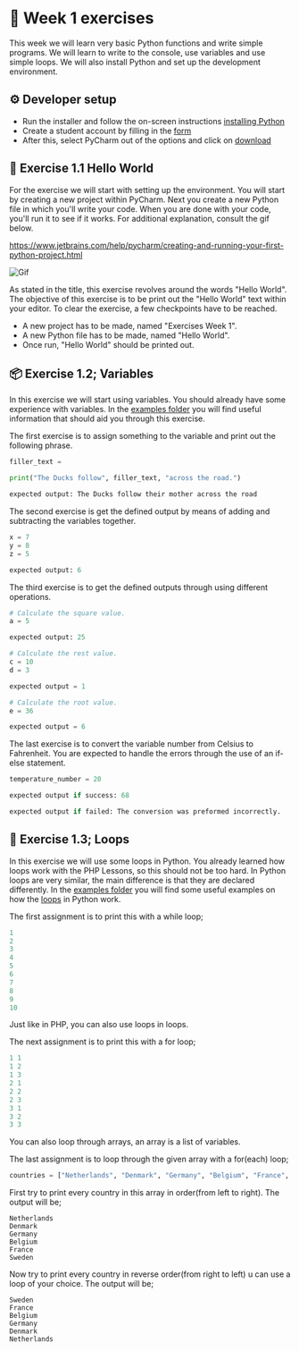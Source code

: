 # :pencil: Week 1 exercises 
This week we will learn very basic Python functions and write simple programs. 
We will learn to write to the console, use variables and use simple loops. 
We will also install Python and set up the development environment.

## :gear: Developer setup
- Run the installer and follow the on-screen instructions [installing Python](https://www.python.org/ftp/python/3.9.4/python-3.9.4-amd64.exe)
- Create a student account by filling in the [form](https://www.jetbrains.com/shop/eform/students?_st=phGZYaLDwIFGzailE1uoJf-YSAMxYl0W9cCb_fmXojmwSBZwGwGLnwzHtxOrCGvc)
- After this, select PyCharm out of the options and click on [download](https://www.jetbrains.com/pycharm/download/download-thanks.html?platform=windows)

## :wave: Exercise 1.1 Hello World
For the exercise we will start with setting up the environment. You will start by creating a new project  within PyCharm. Next you create a new Python file in which you'll write your code. When you are done with your code, you'll run it to see if it works. For additional explanation, consult the gif below.

https://www.jetbrains.com/help/pycharm/creating-and-running-your-first-python-project.html

![Gif](/Week%201/Python_gif_1.gif)


As stated in the title, this exercise revolves around the words "Hello World". The objective of this exercise is to be print out the "Hello World" text within your editor. To clear the exercise, a few checkpoints have to be reached.

- A new project has to be made, named "Exercises Week 1".
- A new Python file has to be made, named "Hello World".
- Once run, "Hello World" should be printed out.

## :package: Exercise 1.2; Variables
In this exercise we will start using variables. You should already have some experience with variables. 
In the [examples folder](https://github.com/MarkBenjamins/NHL-Stenden-Python-course-programming-exercises/tree/main/Week%201/Examples) you will find useful information that should aid you through this exercise.

The first exercise is to assign something to the variable and print out the following phrase.

```python
filler_text =

print("The Ducks follow", filler_text, "across the road.")

expected output: The Ducks follow their mother across the road
```

The second exercise is get the defined output by means of adding and subtracting the variables together.

```python
x = 7
y = 8
z = 5

expected output: 6
```

The third exercise is to get the defined outputs through using different operations.

```python
# Calculate the square value.
a = 5

expected output: 25

# Calculate the rest value.
c = 10
d = 3

expected output = 1

# Calculate the root value.
e = 36

expected output = 6
```

The last exercise is to convert the variable number from Celsius to Fahrenheit. You are expected to handle the errors through the use of an if-else statement.  

```python
temperature_number = 20

expected output if success: 68

expected output if failed: The conversion was preformed incorrectly.
```



## :repeat: Exercise 1.3; Loops

In this exercise we will use some loops in Python. You already learned how loops work with the PHP Lessons, so this should not be too hard. In Python loops are very similar, the main difference is that they are declared differently. In the [examples folder](https://github.com/MarkBenjamins/NHL-Stenden-Python-course-programming-exercises/blob/main/Week%201/Examples) you will find some useful examples on how the [loops](https://github.com/MarkBenjamins/NHL-Stenden-Python-course-programming-exercises/blob/main/Week%201/Examples/Loops.md) in Python work.

The first assignment is to print this with a while loop;

```python
1 
2 
3 
4 
5 
6 
7 
8 
9 
10 
```

Just like in PHP, you can also use loops in loops.

The next assignment is to print this with a for loop;

```python
1 1
1 2
1 3
2 1
2 2
2 3
3 1
3 2
3 3
```

You can also loop through arrays, an array is a list of variables.

The last assignment is to loop through the given array with a for(each) loop;

```python
countries = ["Netherlands", "Denmark", "Germany", "Belgium", "France", "Sweden"]
```

First try to print every country in this array in order(from left to right). The output will be;

```
Netherlands 
Denmark 
Germany 
Belgium 
France 
Sweden 
```

Now try to print every country in reverse order(from right to left) u can use a loop of your choice. The output will be;

```
Sweden 
France 
Belgium 
Germany 
Denmark 
Netherlands
```
